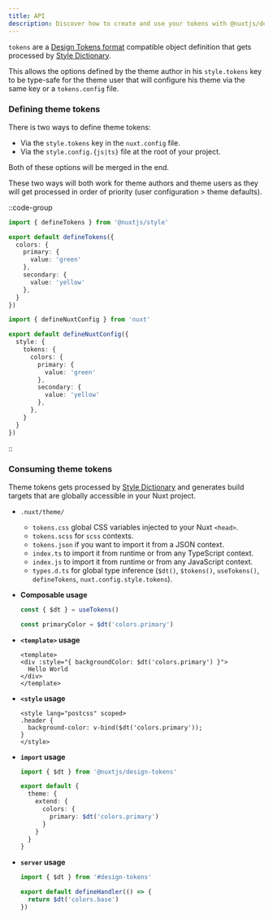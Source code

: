 ```yaml
---
title: API
description: Discover how to create and use your tokens with @nuxtjs/design-tokens API.
---
```


`tokens` are a [Design Tokens format](https://design-tokens.github.io/community-group/format/) compatible object definition that gets processed by [Style Dictionary](https://amzn.github.io/style-dictionary).

This allows the options defined by the theme author in his `style.tokens` key to be type-safe for the theme user that will configure his theme via the same key or a `tokens.config` file.

### Defining theme tokens

There is two ways to define theme tokens:

- Via the `style.tokens` key in the `nuxt.config` file.
- Via the `style.config.{js|ts}` file at the root of your project.

Both of these options will be merged in the end.

These two ways will both work for theme authors and theme users as they will get processed in order of priority (user configuration > theme defaults).

::code-group

```ts [tokens.config.ts]
import { defineTokens } from '@nuxtjs/style'

export default defineTokens({
  colors: {
    primary: {
      value: 'green'
    },
    secondary: {
      value: 'yellow'
    },
  }
})
```

```ts [nuxt.config.ts]
import { defineNuxtConfig } from 'nuxt'

export default defineNuxtConfig({
  style: {
    tokens: {
      colors: {
        primary: {
          value: 'green'
        },
        secondary: {
          value: 'yellow'
        },
      },
    }
  }
})
```

::

### Consuming theme tokens

Theme tokens gets processed by [Style Dictionary](https://amzn.github.io/style-dictionary) and generates build targets that are globally accessible in your Nuxt project.

- `.nuxt/theme/`
  - `tokens.css` global CSS variables injected to your Nuxt `<head>`.
  - `tokens.scss` for `scss` contexts.
  - `tokens.json` if you want to import it from a JSON context.
  - `index.ts` to import it from runtime or from any TypeScript context.
  - `index.js` to import it from runtime or from any JavaScript context.
  - `types.d.ts` for global type inference (`$dt()`, `$tokens()`, `useTokens()`, `defineTokens`, `nuxt.config.style.tokens`).

- **Composable usage**
  ```ts
  const { $dt } = useTokens()

  const primaryColor = $dt('colors.primary')
  ```

- **`<template>` usage**
  ```vue
  <template>
  <div :style="{ backgroundColor: $dt('colors.primary') }">
    Hello World
  </div>
  </template>
  ```

- **`<style` usage**
  ```vue
  <style lang="postcss" scoped>
  .header {
    background-color: v-bind($dt('colors.primary'));
  }
  </style>
  ```

- **`import` usage**
  ```ts [tailwind.config.ts]
  import { $dt } from '@nuxtjs/design-tokens'

  export default {
    theme: {
      extend: {
        colors: {
          primary: $dt('colors.primary')
        }
      }
    }
  }
  ```

- **`server` usage**
  ```ts [server/api/token.ts]
  import { $dt } from '#design-tokens'

  export default defineHandler(() => {
    return $dt('colors.base')
  })
  ```
